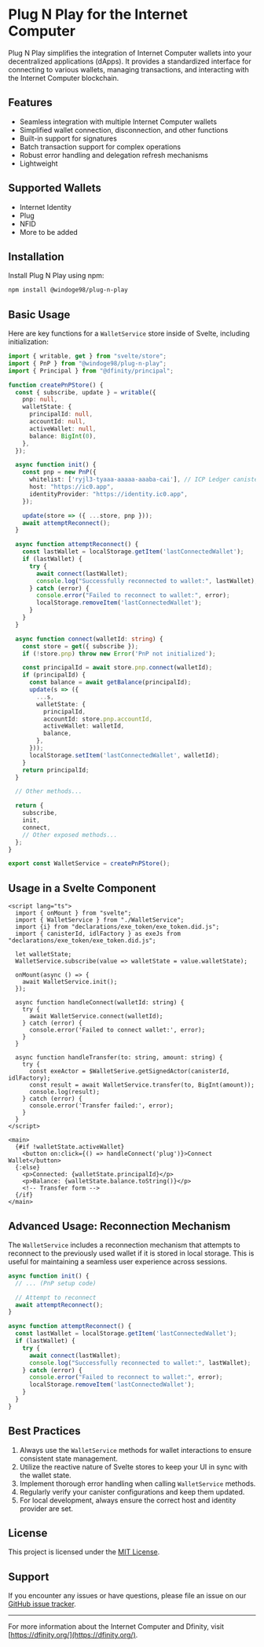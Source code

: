 # Plug N Play for the Internet Computer

Plug N Play simplifies the integration of Internet Computer wallets into your decentralized applications (dApps). It provides a standardized interface for connecting to various wallets, managing transactions, and interacting with the Internet Computer blockchain.

## Features

- Seamless integration with multiple Internet Computer wallets
- Simplified wallet connection, disconnection, and other functions
- Built-in support for signatures
- Batch transaction support for complex operations
- Robust error handling and delegation refresh mechanisms
- Lightweight

## Supported Wallets

- Internet Identity
- Plug
- NFID
- More to be added

## Installation

Install Plug N Play using npm:

```bash
npm install @windoge98/plug-n-play
```

## Basic Usage

Here are key functions for a `WalletService` store inside of Svelte, including initialization:

```typescript
import { writable, get } from "svelte/store";
import { PnP } from "@windoge98/plug-n-play";
import { Principal } from "@dfinity/principal";

function createPnPStore() {
  const { subscribe, update } = writable({
    pnp: null,
    walletState: {
      principalId: null,
      accountId: null,
      activeWallet: null,
      balance: BigInt(0),
    },
  });

  async function init() {
    const pnp = new PnP({
      whitelist: ['ryjl3-tyaaa-aaaaa-aaaba-cai'], // ICP Ledger canister
      host: "https://ic0.app",
      identityProvider: "https://identity.ic0.app",
    });

    update(store => ({ ...store, pnp }));
    await attemptReconnect();
  }

  async function attemptReconnect() {
    const lastWallet = localStorage.getItem('lastConnectedWallet');
    if (lastWallet) {
      try {
        await connect(lastWallet);
        console.log("Successfully reconnected to wallet:", lastWallet);
      } catch (error) {
        console.error("Failed to reconnect to wallet:", error);
        localStorage.removeItem('lastConnectedWallet');
      }
    }
  }

  async function connect(walletId: string) {
    const store = get({ subscribe });
    if (!store.pnp) throw new Error('PnP not initialized');

    const principalId = await store.pnp.connect(walletId);
    if (principalId) {
      const balance = await getBalance(principalId);
      update(s => ({
        ...s,
        walletState: {
          principalId,
          accountId: store.pnp.accountId,
          activeWallet: walletId,
          balance,
        },
      }));
      localStorage.setItem('lastConnectedWallet', walletId);
    }
    return principalId;
  }

  // Other methods...

  return {
    subscribe,
    init,
    connect,
    // Other exposed methods...
  };
}

export const WalletService = createPnPStore();
```

## Usage in a Svelte Component

```svelte
<script lang="ts">
  import { onMount } from "svelte";
  import { WalletService } from "./WalletService";
  import {i} from "declarations/exe_token/exe_token.did.js";
  import { canisterId, idlFactory } as exeJs from "declarations/exe_token/exe_token.did.js";

  let walletState;
  WalletService.subscribe(value => walletState = value.walletState);

  onMount(async () => {
    await WalletService.init();
  });

  async function handleConnect(walletId: string) {
    try {
      await WalletService.connect(walletId);
    } catch (error) {
      console.error('Failed to connect wallet:', error);
    }
  }

  async function handleTransfer(to: string, amount: string) {
    try {
      const exeActor = $WalletSerive.getSignedActor(canisterId, idlFactory);
      const result = await WalletService.transfer(to, BigInt(amount));
      console.log(result);
    } catch (error) {
      console.error('Transfer failed:', error);
    }
  }
</script>

<main>
  {#if !walletState.activeWallet}
    <button on:click={() => handleConnect('plug')}>Connect Wallet</button>
  {:else}
    <p>Connected: {walletState.principalId}</p>
    <p>Balance: {walletState.balance.toString()}</p>
    <!-- Transfer form -->
  {/if}
</main>
```

## Advanced Usage: Reconnection Mechanism

The `WalletService` includes a reconnection mechanism that attempts to reconnect to the previously used wallet if it is stored in local storage. This is useful for maintaining a seamless user experience across sessions.

```typescript
async function init() {
  // ... (PnP setup code)

  // Attempt to reconnect
  await attemptReconnect();
}

async function attemptReconnect() {
  const lastWallet = localStorage.getItem('lastConnectedWallet');
  if (lastWallet) {
    try {
      await connect(lastWallet);
      console.log("Successfully reconnected to wallet:", lastWallet);
    } catch (error) {
      console.error("Failed to reconnect to wallet:", error);
      localStorage.removeItem('lastConnectedWallet');
    }
  }
}
```

## Best Practices

1. Always use the `WalletService` methods for wallet interactions to ensure consistent state management.
2. Utilize the reactive nature of Svelte stores to keep your UI in sync with the wallet state.
3. Implement thorough error handling when calling `WalletService` methods.
4. Regularly verify your canister configurations and keep them updated.
5. For local development, always ensure the correct host and identity provider are set.

## License

This project is licensed under the [MIT License]([link-to-license-file](https://github.com/microdao-corporation/plug-n-play/blob/main/LICENSE.txt)).

## Support

If you encounter any issues or have questions, please file an issue on our [GitHub issue tracker]([link-to-github-issues](https://github.com/microdao-corporation/plug-n-play/issues)).

---

For more information about the Internet Computer and Dfinity, visit [https://dfinity.org/](https://dfinity.org/).